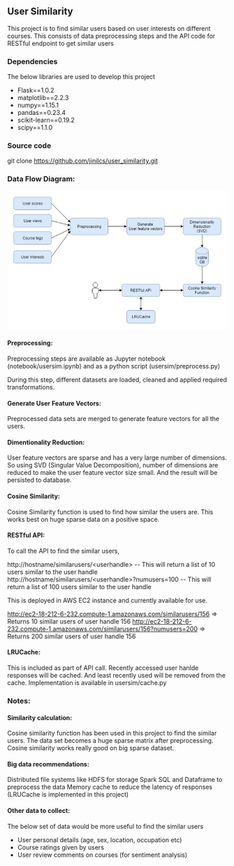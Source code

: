 ## User Similarity

This project is to find similar users based on user interests on different courses.
This consists of data preprocessing steps and the API code for RESTful endpoint to get similar users

### Dependencies

The below libraries are used to develop this project

- Flask==1.0.2
- matplotlib==2.2.3
- numpy==1.15.1
- pandas==0.23.4
- scikit-learn==0.19.2
- scipy==1.1.0

### Source code

git clone https://github.com/jinilcs/user_similarity.git

### Data Flow Diagram:
![alt text](dataflow.jpg "Data Flow")

#### Preprocessing: 
Preprocessing steps are available as Jupyter notebook (notebook/usersim.ipynb) and as a python script (usersim/preprocess.py)

During this step, different datasets are loaded, cleaned and applied required transformations.

#### Generate User Feature Vectors: 
Preprocessed data sets are merged to generate feature vectors for all the users.

#### Dimentionality Reduction:
User feature vectors are sparse and has a very large number of dimensions. So using SVD (Singular Value Decomposition), number of dimensions are reduced to make the user feature vector size small. And the result will be persisted to database.

#### Cosine Similarity:
Cosine Similarity function is used to find how similar the users are. This works best on huge sparse data on a positive space.  

#### RESTful API:

To call the API to find the similar users,

http://hostname/similarusers/<userhandle\> -- This will return a list of 10 users similar to the user handle
http://hostname/similarusers/<userhandle\>?numusers=100 -- This will return a list of 100 users similar to the user handle


This is deployed in AWS EC2 instance and currently available for use.

http://ec2-18-212-6-232.compute-1.amazonaws.com/similarusers/156 => Returns 10 similar users of user handle 156
http://ec2-18-212-6-232.compute-1.amazonaws.com/similarusers/156?numusers=200 => Returns 200 similar users of user handle 156

#### LRUCache:

This is included as part of API call. Recently accessed user hanlde responses will be cached. And least recently used will be removed from the cache. Implementation is available in usersim/cache.py

### Notes:

#### Similarity calculation:
Cosine similarity function has been used in this project to find the similar users. The data set becomes a huge sparse matrix after preprocessing. Cosine similarity works really good on big sparse dataset.

#### Big data recommendations:
Distributed file systems like HDFS for storage
Spark SQL and Dataframe to preprocess the data
Memory cache to reduce the latency of responses (LRUCache is implemented in this project)

#### Other data to collect:
The below set of data would be more useful to find the similar users
- User personal details (age, sex, location, occupation etc)
- Course ratings given by users
- User review comments on courses (for sentiment analysis)

